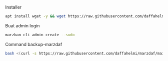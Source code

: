 Installer
```bash
apt install wget -y && wget https://raw.githubusercontent.com/daffahelmi/marzdaf/main/marzdaf.sh && chmod +x marzdaf.sh && ./marzdaf.sh
```
Buat admin login
```bash
marzban cli admin create --sudo
```
Command backup-marzdaf
```bash
bash <(curl -s https://raw.githubusercontent.com/daffahelmi/marzdaf/main/marzdaf-backup)
```
